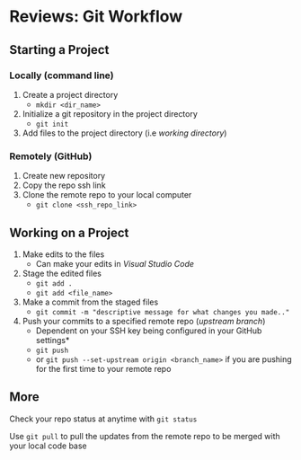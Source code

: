 # Reviews: Git Workflow

## Starting a Project

### Locally (command line)

1. Create a project directory
   - `mkdir <dir_name>`
2. Initialize a git repository in the project directory
   - `git init`
3. Add files to the project directory (i.e _working directory_)

### Remotely (GitHub)

1. Create new repository
2. Copy the repo ssh link
3. Clone the remote repo to your local computer
   - `git clone <ssh_repo_link>`

## Working on a Project

1. Make edits to the files
   - Can make your edits in _Visual Studio Code_
2. Stage the edited files
   - `git add .`
   - `git add <file_name>`
3. Make a commit from the staged files
   - `git commit -m "descriptive message for what changes you made.."`
4. Push your commits to a specified remote repo (_upstream branch_)
   - Dependent on your SSH key being configured in your GitHub settings\*
   - `git push`
   - or `git push --set-upstream origin <branch_name>` if you are pushing for the first time to your remote repo

## More

Check your repo status at anytime with `git status`

Use `git pull` to pull the updates from the remote repo to be merged with your local code base
